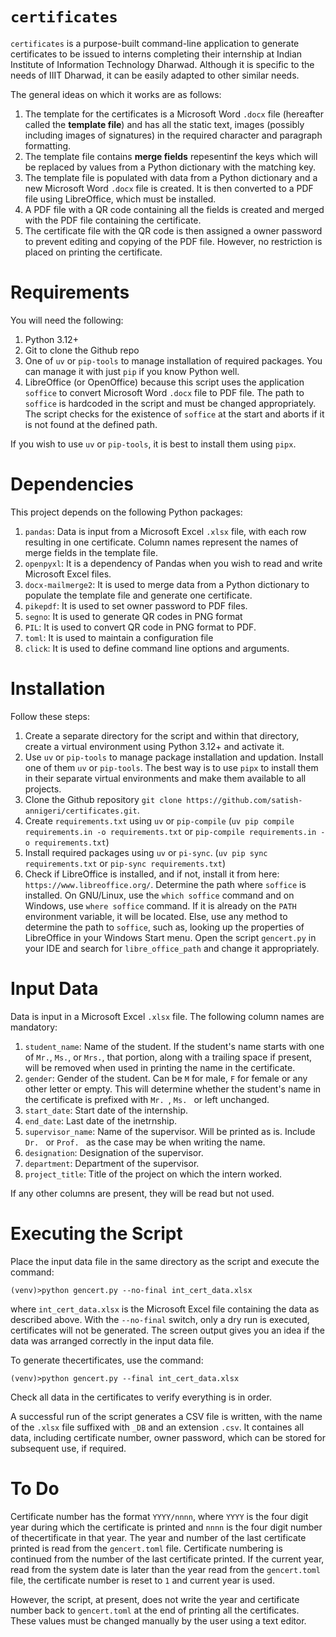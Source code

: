 # `certificates`

`certificates` is a purpose-built command-line application to generate certificates to be issued to interns completing their internship at Indian Institute of Information Technology Dharwad. Although it is specific to the needs of IIIT Dharwad, it can be easily adapted to other similar needs.

The general ideas on which it works are as follows:

1. The template for the certificates is a Microsoft Word `.docx` file (hereafter called the **template file**) and has all the static text, images (possibly including images of signatures) in the required character and paragraph formatting.
2. The template file contains **merge fields** repesentinf the keys which will be replaced by values from a Python dictionary with the matching key.
3. The template file is populated with data from a Python dictionary and a new Microsoft Word `.docx` file is created. It is then converted to a PDF file using LibreOffice, which must be installed.
4. A PDF file with a QR code containing all the fields is created and merged with the PDF file containing the certificate.
5. The certificate file with the QR code is then assigned a owner password to prevent editing and copying of the PDF file. However, no restriction is placed on printing the certificate.

# Requirements
You will need the following:
1. Python 3.12+
2. Git to clone the Github repo
3. One of `uv` or `pip-tools` to manage installation of required packages. You can manage it with just `pip` if you know Python well.
4. LibreOffice (or OpenOffice) because this script uses the application `soffice` to convert Microsoft Word `.docx` file to PDF file. The path to `soffice` is hardcoded in the script and must be changed appropriately. The script checks for the existence of `soffice` at the start and aborts if it is not found at the defined path.

If you wish to use `uv` or `pip-tools`, it is best to install them using `pipx`.

# Dependencies
This project depends on the following Python packages:

1. `pandas`: Data is input from a Microsoft Excel `.xlsx` file, with each row resulting in one certificate. Column names represent the names of merge fields in the template file.
2. `openpyxl`: It is a dependency of Pandas when you wish to read and write Microsoft Excel files.
3. `docx-mailmerge2`: It is used to merge data from a Python dictionary to populate the template file and generate one certificate.
4. `pikepdf`: It is used to set owner password to PDF files.
5. `segno`: It is used to generate QR codes in PNG format
6. `PIL`: It is used to convert QR code in PNG format to PDF.
7. `toml`: It is used to maintain a configuration file
8. `click`: It is used to define command line options and arguments.

# Installation
Follow these steps:

1. Create a separate directory for the script and within that directory, create a virtual environment using Python 3.12+ and activate it.
2. Use `uv` or `pip-tools` to manage package installation and updation. Install one of them `uv` or `pip-tools`. The best way is to use `pipx` to install them in their separate virtual environments and make them available to all projects.
3. Clone the Github repository `git clone https://github.com/satish-annigeri/certificates.git`.
4. Create `requirements.txt` using `uv` or `pip-compile` (`uv pip compile requirements.in -o requirements.txt` or `pip-compile requirements.in -o requirements.txt`)
5. Install required packages using `uv` or `pi-sync`. (`uv pip sync requirements.txt` or `pip-sync requirements.txt`)
6. Check if LibreOffice is installed, and if not, install it from here: `https://www.libreoffice.org/`. Determine the path where `soffice` is installed. On GNU/Linux, use the `which soffice` command and on Windows, use `where soffice` command. If it is already on the `PATH` environment variable, it will be located. Else, use any method to determine the path to `soffice`, such as, looking up the properties of LibreOffice in your Windows Start menu. Open the script `gencert.py` in your IDE and search for `libre_office_path` and change it appropriately.

# Input Data
Data is input in a Microsoft Excel `.xlsx` file. The following column names are mandatory:
1. `student_name`: Name of the student. If the student's name starts with one of `Mr.`, `Ms.`, or `Mrs.`, that portion, along with a trailing space if present, will be removed when used in printing the name in the certificate.
2. `gender`: Gender of the student. Can be `M` for male, `F` for female or any other letter or empty. This will determine whether the student's name in the certificate is prefixed with `Mr. `, `Ms. ` or left unchanged.
3. `start_date`: Start date of the internship.
4. `end_date`: Last date of the inetrnship.
5. `supervisor_name`: Name of the supervisor. Will be printed as is. Include `Dr. ` or `Prof. ` as the case may be when writing the name.
6. `designation`: Designation of the supervisor.
7. `department`: Department of the supervisor.
8. `project_title`: Title of the project on which the intern worked.

If any other columns are present, they will be read but not used.

# Executing the Script
Place the input data file in the same directory as the script and execute the command:

`(venv)>python gencert.py --no-final int_cert_data.xlsx`

where `int_cert_data.xlsx` is the Microsoft Excel file containing the data as described above. With the `--no-final` switch, only a dry run is executed, certificates will not be generated. The screen output gives you an idea if the data was arranged correctly in the input data file.

To generate thecertificates, use the command:

`(venv)>python gencert.py --final int_cert_data.xlsx`

Check all data in the certificates to verify everything is in order.

A successful run of the script generates a CSV file is written, with the name of the `.xlsx` file suffixed with `_DB` and an extension `.csv`. It containes all data, including certificate number, owner password, which can be stored for subsequent use, if required.

# To Do
Certificate number has the format `YYYY/nnnn`, where `YYYY` is the four digit year during which the certificate is printed and `nnnn` is the four digit number of thecertificate in that year. The year and number of the last certificate printed is read from the `gencert.toml` file. Certificate numbering is continued from the number of the last certificate printed. If the current year, read from the system date is later than the year read from the `gencert.toml` file, the certificate number is reset to `1` and current year is used.

However, the script, at present, does not write the year and certificate number back to `gencert.toml` at the end of printing all the certificates. These values must be changed manually by the user using a text editor.
